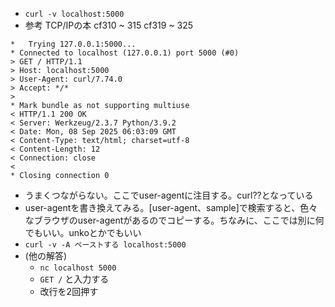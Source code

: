 - `curl -v localhost:5000`
- 参考 TCP/IPの本 cf310 ~ 315 cf319 ~ 325

```
*   Trying 127.0.0.1:5000...
* Connected to localhost (127.0.0.1) port 5000 (#0)
> GET / HTTP/1.1
> Host: localhost:5000
> User-Agent: curl/7.74.0
> Accept: */*
> 
* Mark bundle as not supporting multiuse
< HTTP/1.1 200 OK
< Server: Werkzeug/2.3.7 Python/3.9.2
< Date: Mon, 08 Sep 2025 06:03:09 GMT
< Content-Type: text/html; charset=utf-8
< Content-Length: 12
< Connection: close
< 
* Closing connection 0
```
- うまくつながらない。ここでuser-agentに注目する。curl??となっている
- user-agentを書き換えてみる。[user-agent、sample]で検索すると、色々なブラウザのuser-agentがあるのでコピーする。ちなみに、ここでは別に何でもいい。unkoとかでもいい
- `curl -v -A ペーストする localhost:5000`
- (他の解答)
  - `nc localhost 5000`
  - `GET /` と入力する
  - 改行を2回押す
